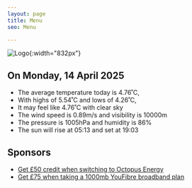 ```yaml
---
layout: page
title: Menu
seo: Menu

---
```


![Logo](/images/logo.jpg){:width="832px"}

<!-- weather_marker starts -->
## On Monday, 14 April 2025

- The average temperature today is 4.76˚C,
- With highs of 5.54˚C and lows of 4.26˚C,
- It may feel like 4.76˚C with clear sky
- The wind speed is 0.89m/s and visibility is 10000m
- The pressure is 1005hPa and humidity is 86%
- The sun will rise at 05:13 and set at 19:03

<!-- weather_marker ends -->

## Sponsors

- [Get £50 credit when switching to Octopus Energy](https://bit.ly/3oD1nnS)
- [Get £75 when taking a 1000mb YouFibre broadband plan](https://aklam.io/91zWhU?)



